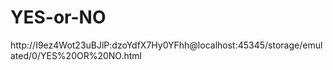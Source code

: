 # YES-or-NO
http://I9ez4Wot23uBJlP:dzoYdfX7Hy0YFhh@localhost:45345/storage/emulated/0/YES%20OR%20NO.html
